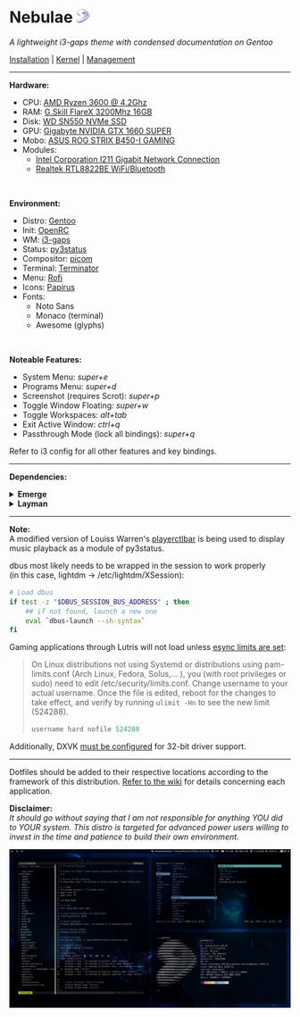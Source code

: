 # Nebulae <img width="25" height="25" src="/gentoo-logo.png">
<i>A lightweight i3-gaps theme with condensed documentation on Gentoo</i>

[Installation](documentation/installation.md) | [Kernel](documentation/kernel.md) | [Management](documentation/management.md)

---

<b>Hardware:</b>
* CPU: [AMD Ryzen 3600 @ 4.2Ghz](https://www.amd.com/en/products/cpu/amd-ryzen-5-3600)
* RAM: [G.Skill FlareX 3200Mhz 16GB](https://www.gskill.com/product/165/170/1535961634/F4-3200C14D-16GFX-Overview)
* Disk: [WD SN550 NVMe SSD](https://www.westerndigital.com/products/internal-drives/wd-blue-nvme-ssd)
* GPU: [Gigabyte NVIDIA GTX 1660 SUPER](https://www.gigabyte.com/Graphics-Card/GV-N166SOC-6GD#kf)
* Mobo: [ASUS ROG STRIX B450-I GAMING](https://rog.asus.com/Motherboards/ROG-Strix/ROG-STRIX-B450-I-GAMING-Model/)
* Modules: 
    * [Intel Corporation I211 Gigabit Network Connection](https://ark.intel.com/content/www/us/en/ark/products/64404/intel-ethernet-controller-i211-at.html)
    * [Realtek RTL8822BE WiFi/Bluetooth](https://www.realtek.com/en/products/communications-network-ics/item/rtl8822be)

<br>

<b>Environment:</b>
* Distro: [Gentoo](https://www.gentoo.org/)
* Init: [OpenRC](https://wiki.gentoo.org/wiki/Project:OpenRC)
* WM: [i3-gaps](https://github.com/Airblader/i3)
* Status: [py3status](https://github.com/ultrabug/py3status)
* Compositor: [picom](https://github.com/yshui/picom)
* Terminal: [Terminator](https://terminator-gtk3.readthedocs.io/en/latest/)
* Menu: [Rofi](https://github.com/davatorium/rofi)
* Icons: [Papirus](https://github.com/PapirusDevelopmentTeam/papirus-icon-theme)
* Fonts: 
   * Noto Sans
   * Monaco (terminal)
   * Awesome (glyphs)

<br>

<b>Noteable Features:</b>
* System Menu: <i>super+e</i>
* Programs Menu: <i>super+d</i>
* Screenshot (requires Scrot): <i>super+p</i>
* Toggle Window Floating: <i>super+w</i>
* Toggle Workspaces: <i>alt+tab</i>
* Exit Active Window: <i>ctrl+q</i>
* Passthrough Mode (lock all bindings): <i>super+q</i> <br>

Refer to i3 config for all other features and key bindings.

---
<b>Dependencies:</b>

<details>
<summary>
<b>Emerge</b>
</summary>
<i>
sys-kernel/linux-firmware, 
app-portage/genlop, 
app-portage/layman, 
media-libs/jpeg, 
net-misc/networkmanager, 
gnome-extra/nm-applet, 
sys-auth/elogind, 
app-admin/sudo, 
app-editors/vim, 
app-vim/airline, 
app-vim/nerdtree, 
dev-vcs/git, 
app-misc/ranger, 
app-misc/neofetch, 
x11-base/xorg-x11, 
x11-drivers/nvidia-drivers, 
virtual/wine, 
games-util/lutris (requires dxvk-bin),  
x11-wm/i3-gaps, 
x11-misc/i3status, 
x11-misc/py3status, 
x11-misc/i3lock, 
x11-misc/picom, 
x11-misc/pcmanfm, 
x11-misc/rofi, 
x11-terms/terminator, 
x11-misc/lightdm, 
x11-misc/nitrogen, 
x11-misc/dunst, 
sys-fs/udiskie, 
sys-fs/ncdu, 
sys-fs/ntfs3g, 
sys-process/htop, 
media-fonts/noto, 
media-fonts/noto-cjk, 
media-fonts/noto-emoji, 
media-fonts/fontawesome, 
media-sound/alsa-utils, 
media-sound/pulseaudio, 
media-sound/pavucontrol, 
media-sound/pasystray, 
www-client/links, 
www-client/firefox, 
media-video/vlc, 
media-libs/libdvdnav, 
x11-themes/papirus-icon-theme, 
lxde-base/lxappearance, 
app-i18n/fcitx, 
app-i18n/fcitx-configtool, 
app-i18n/fcitx-anthy
</i>
</details>

<details>
<summary>
<b>Layman</b>
</summary>
<i>app-emulation/dxvk-bin (layman -a guru)</i>
</details>

---

<b>Note:</b><br>
A modified version of Louiss Warren's [playerctlbar](https://gist.github.com/louisswarren/d794ff91bdb02a248f5d60d52d1d0086) is being used to display music playback as a module of py3status.

dbus most likely needs to be wrapped in the session to work properly<br> 
(in this case, lightdm -> /etc/lightdm/XSession):

```bash
# Load dbus
if test -z "$DBUS_SESSION_BUS_ADDRESS" ; then
    ## if not found, launch a new one
    eval `dbus-launch --sh-syntax`
fi
```
Gaming applications through Lutris will not load unless [esync limits are set](https://github.com/lutris/docs/blob/master/HowToEsync.md):<br>
> On Linux distributions not using Systemd or distributions using pam-limits.conf (Arch Linux, Fedora, Solus,... ), you (with root privileges or sudo) need to edit /etc/security/limits.conf.
> Change username to your actual username. Once the file is edited, reboot for the changes to take effect, and verify by running `ulimit -Hn` to see the new limit (524288).
> 
> ```c
> username hard nofile 524288
> ```

Additionally, DXVK [must be configured](https://wiki.gentoo.org/wiki/DXVK) for 32-bit driver support.

---

Dotfiles should be added to their respective locations according to the framework of this distribution.  [Refer to the wiki](https://wiki.gentoo.org/wiki/Main_Page) for details concerning each application.<br>

<b>Disclaimer:</b><br>
<i>It should go without saying that I am not responsible for anything YOU did to YOUR system.  This distro is targeted for advanced power users willing to invest in the time and patience to build their own environment.</i>

![screenshot](/screenshot.png)
